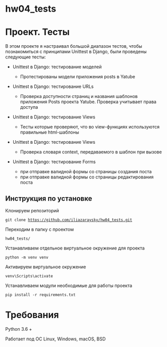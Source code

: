 # hw04_tests
# Проект. Тесты
В этом проекте я настраивал большой диапазон тестов, чтобы познакомиться с принципами Unittest в Django, были проведены следующие тесты:

- Unittest в Django: тестирование моделей
  - Протестированы модели приложения posts в Yatube

- Unittest в Django: тестирование URLs
  - Проверка доступности страниц и названия шаблонов приложения Posts проекта Yatube. Проверка учитывает права доступа

- Unittest в Django: тестирование Views
  - Тесты которые проверяют, что во view-функциях используются правильные html-шаблоны

- Unittest в Django: тестирование Views
  - Проверка словаря context, передаваемого в шаблон при вызове

- Unittest в Django: тестирование Forms
  - при отправке валидной формы со страницы создания поста
  - при отправке валидной формы со страницы редактирования поста

## Инструкция по установке

Клонируем репозиторий

<code>git clone https://github.com/iliazaraysky/hw04_tests.git</code>

Переходим в папку с проектом

<code>hw04_tests/</code>

Устанавливаем отдельное виртуальное окружение для проекта

<code>python -m venv venv</code>

Активируем виртуальное окружение

<code>venv\Scripts\activate</code>

Устанавливаем модули необходимые для работы проекта

<code>pip install -r requirements.txt</code>

# Требования
Python 3.6 +

Работает под ОС Linux, Windows, macOS, BSD
